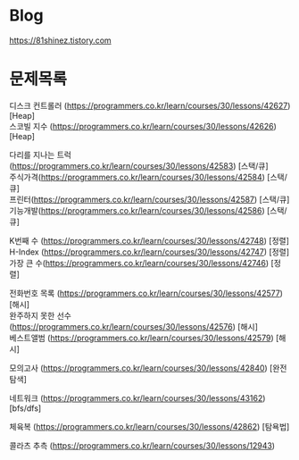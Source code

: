 # Blog

https://81shinez.tistory.com



# 문제목록

디스크 컨트롤러 (https://programmers.co.kr/learn/courses/30/lessons/42627) [Heap]<br />
스코빌 지수 (https://programmers.co.kr/learn/courses/30/lessons/42626) [Heap]<br />


다리를 지나는 트럭(https://programmers.co.kr/learn/courses/30/lessons/42583) [스택/큐]<br />
주식가격(https://programmers.co.kr/learn/courses/30/lessons/42584) [스택/큐]<br />
프린터(https://programmers.co.kr/learn/courses/30/lessons/42587) [스택/큐]<br />
기능개발(https://programmers.co.kr/learn/courses/30/lessons/42586) [스택/큐]<br />


K번째 수 (https://programmers.co.kr/learn/courses/30/lessons/42748) [정렬]<br />
H-Index (https://programmers.co.kr/learn/courses/30/lessons/42747) [정렬]<br />
가장 큰 수(https://programmers.co.kr/learn/courses/30/lessons/42746) [정렬]<br />


전화번호 목록 (https://programmers.co.kr/learn/courses/30/lessons/42577) [해시]<br />
완주하지 못한 선수 (https://programmers.co.kr/learn/courses/30/lessons/42576) [해시]<br />
베스트앨범 (https://programmers.co.kr/learn/courses/30/lessons/42579) [해시]<br />


모의고사 (https://programmers.co.kr/learn/courses/30/lessons/42840) [완전탐색]<br />

네트워크 (https://programmers.co.kr/learn/courses/30/lessons/43162) [bfs/dfs]<br />

체육복 (https://programmers.co.kr/learn/courses/30/lessons/42862) [탐욕법]<br />

콜라츠 추측 (https://programmers.co.kr/learn/courses/30/lessons/12943)

